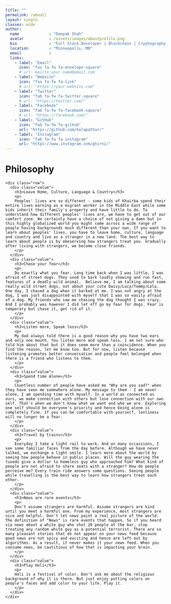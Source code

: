 ```yaml
---
title: ""
permalink: /about/
layout: single
classes: wide
author:
  name             : "Deepak Shah"
  avatar           : /assets/images/aboutprofile.png
  bio              : "Full Stack Developer | Blockchain | Cryptography | Computer Networks"
  location         : "Minneapolis, MN"
  email            :
  links:
    - label: "Email"
      icon: "fas fa-fw fa-envelope-square"
      # url: mailto:your.name@email.com
    - label: "Website"
      icon: "fas fa-fw fa-link"
      # url: "https://your-website.com"
    - label: "Twitter"
      icon: "fab fa-fw fa-twitter-square"
      # url: "https://twitter.com/"
    - label: "Facebook"
      icon: "fab fa-fw fa-facebook-square"
      # url: "https://facebook.com/"
    - label: "GitHub"
      icon: "fab fa-fw fa-github"
      url: "https://github.com/kalapathar/"
    - label: "Instagram"
      icon: "fab fa-fw fa-instagram"
      url: "https://www.instagram.com/ghirni/"
---
```


<h1>Philosophy</h1>
<div class="our-values-block">
  <div class="container">


    <div class="row">
      <div class="value">
        <h3>Leave Home, Culture, Language & Country</h3>
        <p>
        Peoples' lives are so different - some kids of Khairba spend their entire lives earning as a migrant worker in the Middle East while some kids inherit their family's property and have little to do. To understand how different peoples' lives are, we have to get out of our comfort zone. We certainly have a choice of not giving a damn but in this highly globalized world you might come across a wide range of people having backgrounds much different than your own. If you want to learn about peoples' lives, you have to leave home, culture, language and country and live as a stranger in a new land. The best way to learn about people is by obeserving how strangers treat you. Gradually after living with strangers, we become close friends.  
        </p>
      </div>
      <div class="value">
        <h3>Chase your fear</h3>
        <p>
        Do exactly what you fear. Long time back when I was little, I was afraid of street dogs. They used to bark loudly showing and run fast, features of a deadly wild animal.  Believe me, I am talking about some really wild street dogs, not about your cute Daisy/Lucy/Tommy/Lola. One day, I chased a dog when it barked at me. I was not angry at the dog, I was just disappointed with myself that I was so easily afraid of a dog. My friends who saw me chasing the dog thought I was crazy. And I probably was however I did let off go my fear for dogs. Fear is temporary but chase it, get rid of it.  
        </p>
      </div>
      <div class="value">
        <h3>Listen more, Speak less</h3>
        <p>
        My dad always told there is a good reason why you have two ears and only one mouth. You listen more and speak less. I am not sure who told him about that but it does seem more than a coincidence. When you find the reason, let me know too. But for now, listen because listening promotes better conversation and people feel belonged when there is a friend who listens to them.
        </p>
      </div>
      <div class="value">
        <h3>Spend time Alone</h3>
        <p>
        Countless number of people have asked me "Why are you sad?" when they have seen me somewhere alone. My message to them - I am never alone, I am spending time with myself. In a world as connected as ours, we make connection with others but lose connection with our own self. That's when we don't know what we want and who we are. Exploring one self should be everyone's priority and hence being alone is completely fine. If you can be comfortable with yourself, lonliness will no longer be a fear.
        </p>
      </div>
      <div class="value">
        <h3>Travel by trains</h3>
        <p>
        Everyday I take a light rail to work. And on many occassions, I see some familiar faces from the day before. Although we have never talked, we exchange a light smile. I learn more about the world by seeing how people behave in public places. Will the guy wearing the tuxedo give a dollar to homeless guy who approached him? What kind of people are not afraid to share seats with a stranger? How do people perceive me? Every train ride answers some questions. Seeing people while travelling is the best way to learn how strangers treat each other. 
        </p>
      </div>
      <div class="value">
        <h3>News are rare events</h3>
        <p>
        Don't assume strangers are harmful. Assume strangers are kind until you meet a harmful one. From my experience, most strangers are nice and helpful. Don't let news paint a real picture of the world. The definition of "News" is rare events that happen. So if you heard via news about a white guy who shot 20 people at the bar, stop treating any random white guy as a potential terrorist. There are so many pleasant stories that do not appear on your news feed because good news are not spicy and exciting and hence are left out by algorithms. As a result, it never makes it your news feed. When you consume news, be cautitious of how that is impacting your brain.   
        </p>
      </div>
      <div class="value">
        <h3>Play Holi</h3>
        <p>
        Holi is a festival of color. Don't ask me about the religious background of why it is there. But just enjoy putting colors on people's faces and add color to your life. Play it.     
        </p>
      </div>
    </div>
  </div>
</div>
